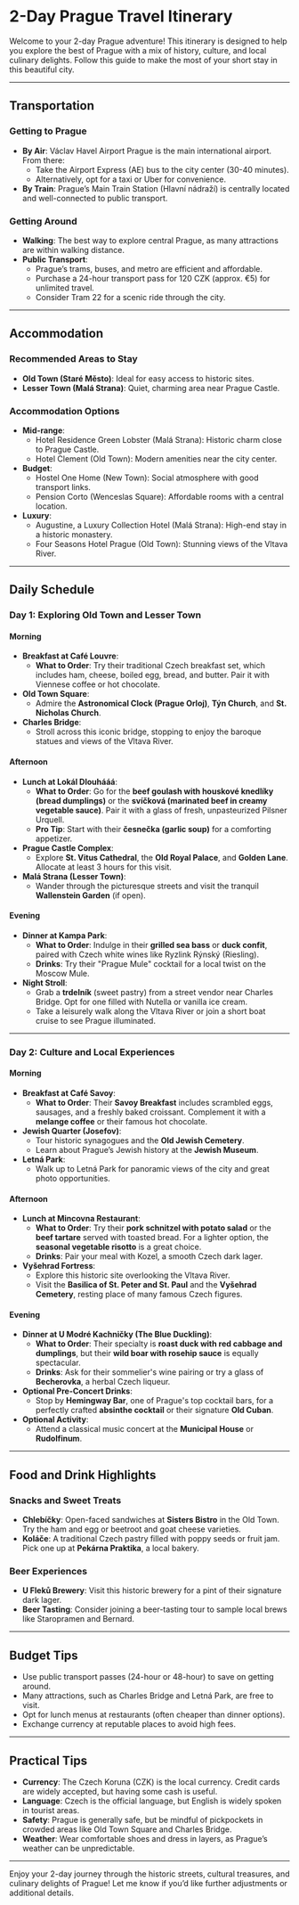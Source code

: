 # **2-Day Prague Travel Itinerary**

Welcome to your 2-day Prague adventure! This itinerary is designed to help you explore the best of Prague with a mix of history, culture, and local culinary delights. Follow this guide to make the most of your short stay in this beautiful city.

---

## **Transportation**

### **Getting to Prague**
- **By Air**: Václav Havel Airport Prague is the main international airport. From there:
  - Take the Airport Express (AE) bus to the city center (30-40 minutes).
  - Alternatively, opt for a taxi or Uber for convenience.
- **By Train**: Prague’s Main Train Station (Hlavní nádraží) is centrally located and well-connected to public transport.

### **Getting Around**
- **Walking**: The best way to explore central Prague, as many attractions are within walking distance.
- **Public Transport**:
  - Prague’s trams, buses, and metro are efficient and affordable.
  - Purchase a 24-hour transport pass for 120 CZK (approx. €5) for unlimited travel.
  - Consider Tram 22 for a scenic ride through the city.

---

## **Accommodation**

### **Recommended Areas to Stay**
- **Old Town (Staré Město)**: Ideal for easy access to historic sites.
- **Lesser Town (Malá Strana)**: Quiet, charming area near Prague Castle.

### **Accommodation Options**
- **Mid-range**:
  - Hotel Residence Green Lobster (Malá Strana): Historic charm close to Prague Castle.
  - Hotel Clement (Old Town): Modern amenities near the city center.
- **Budget**:
  - Hostel One Home (New Town): Social atmosphere with good transport links.
  - Pension Corto (Wenceslas Square): Affordable rooms with a central location.
- **Luxury**:
  - Augustine, a Luxury Collection Hotel (Malá Strana): High-end stay in a historic monastery.
  - Four Seasons Hotel Prague (Old Town): Stunning views of the Vltava River.

---

## **Daily Schedule**

### **Day 1: Exploring Old Town and Lesser Town**

#### **Morning**
- **Breakfast at Café Louvre**:
  - **What to Order**: Try their traditional Czech breakfast set, which includes ham, cheese, boiled egg, bread, and butter. Pair it with Viennese coffee or hot chocolate.
- **Old Town Square**:
  - Admire the **Astronomical Clock (Prague Orloj)**, **Týn Church**, and **St. Nicholas Church**.
- **Charles Bridge**:
  - Stroll across this iconic bridge, stopping to enjoy the baroque statues and views of the Vltava River.

#### **Afternoon**
- **Lunch at Lokál Dlouhááá**:
  - **What to Order**: Go for the **beef goulash with houskové knedlíky (bread dumplings)** or the **svíčková (marinated beef in creamy vegetable sauce)**. Pair it with a glass of fresh, unpasteurized Pilsner Urquell.
  - **Pro Tip**: Start with their **česnečka (garlic soup)** for a comforting appetizer.
- **Prague Castle Complex**:
  - Explore **St. Vitus Cathedral**, the **Old Royal Palace**, and **Golden Lane**. Allocate at least 3 hours for this visit.
- **Malá Strana (Lesser Town)**:
  - Wander through the picturesque streets and visit the tranquil **Wallenstein Garden** (if open).

#### **Evening**
- **Dinner at Kampa Park**:
  - **What to Order**: Indulge in their **grilled sea bass** or **duck confit**, paired with Czech white wines like Ryzlink Rýnský (Riesling).
  - **Drinks**: Try their "Prague Mule" cocktail for a local twist on the Moscow Mule.
- **Night Stroll**:
  - Grab a **trdelník** (sweet pastry) from a street vendor near Charles Bridge. Opt for one filled with Nutella or vanilla ice cream.
  - Take a leisurely walk along the Vltava River or join a short boat cruise to see Prague illuminated.

---

### **Day 2: Culture and Local Experiences**

#### **Morning**
- **Breakfast at Café Savoy**:
  - **What to Order**: Their **Savoy Breakfast** includes scrambled eggs, sausages, and a freshly baked croissant. Complement it with a **melange coffee** or their famous hot chocolate.
- **Jewish Quarter (Josefov)**:
  - Tour historic synagogues and the **Old Jewish Cemetery**.
  - Learn about Prague’s Jewish history at the **Jewish Museum**.
- **Letná Park**:
  - Walk up to Letná Park for panoramic views of the city and great photo opportunities.

#### **Afternoon**
- **Lunch at Mincovna Restaurant**:
  - **What to Order**: Try their **pork schnitzel with potato salad** or the **beef tartare** served with toasted bread. For a lighter option, the **seasonal vegetable risotto** is a great choice.
  - **Drinks**: Pair your meal with Kozel, a smooth Czech dark lager.
- **Vyšehrad Fortress**:
  - Explore this historic site overlooking the Vltava River.
  - Visit the **Basilica of St. Peter and St. Paul** and the **Vyšehrad Cemetery**, resting place of many famous Czech figures.

#### **Evening**
- **Dinner at U Modré Kachničky (The Blue Duckling)**:
  - **What to Order**: Their specialty is **roast duck with red cabbage and dumplings**, but their **wild boar with rosehip sauce** is equally spectacular.
  - **Drinks**: Ask for their sommelier's wine pairing or try a glass of **Becherovka**, a herbal Czech liqueur.
- **Optional Pre-Concert Drinks**:
  - Stop by **Hemingway Bar**, one of Prague's top cocktail bars, for a perfectly crafted **absinthe cocktail** or their signature **Old Cuban**.
- **Optional Activity**:
  - Attend a classical music concert at the **Municipal House** or **Rudolfinum**.

---

## **Food and Drink Highlights**

### **Snacks and Sweet Treats**
- **Chlebíčky**: Open-faced sandwiches at **Sisters Bistro** in the Old Town. Try the ham and egg or beetroot and goat cheese varieties.
- **Koláče**: A traditional Czech pastry filled with poppy seeds or fruit jam. Pick one up at **Pekárna Praktika**, a local bakery.

### **Beer Experiences**
- **U Fleků Brewery**: Visit this historic brewery for a pint of their signature dark lager.
- **Beer Tasting**: Consider joining a beer-tasting tour to sample local brews like Staropramen and Bernard.

---

## **Budget Tips**

- Use public transport passes (24-hour or 48-hour) to save on getting around.
- Many attractions, such as Charles Bridge and Letná Park, are free to visit.
- Opt for lunch menus at restaurants (often cheaper than dinner options).
- Exchange currency at reputable places to avoid high fees.

---

## **Practical Tips**

- **Currency**: The Czech Koruna (CZK) is the local currency. Credit cards are widely accepted, but having some cash is useful.
- **Language**: Czech is the official language, but English is widely spoken in tourist areas.
- **Safety**: Prague is generally safe, but be mindful of pickpockets in crowded areas like Old Town Square and Charles Bridge.
- **Weather**: Wear comfortable shoes and dress in layers, as Prague’s weather can be unpredictable.

---

Enjoy your 2-day journey through the historic streets, cultural treasures, and culinary delights of Prague! Let me know if you’d like further adjustments or additional details.
